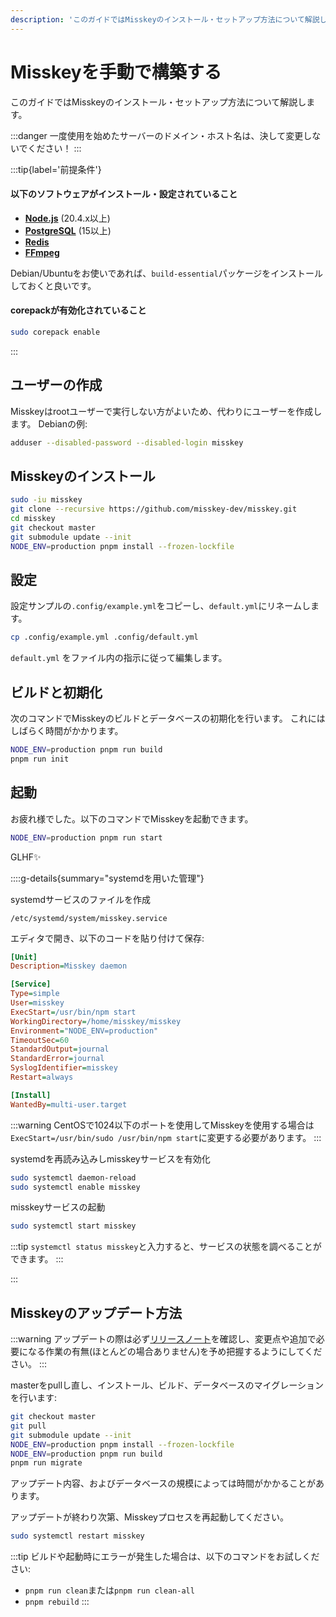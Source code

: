 ```yaml
---
description: 'このガイドではMisskeyのインストール・セットアップ方法について解説します。'
---
```


Misskeyを手動で構築する
================================================================

このガイドではMisskeyのインストール・セットアップ方法について解説します。

:::danger
一度使用を始めたサーバーのドメイン・ホスト名は、決して変更しないでください！
:::

:::tip{label='前提条件'}
#### 以下のソフトウェアがインストール・設定されていること
- **[Node.js](https://nodejs.org/en/)** (20.4.x以上)
- **[PostgreSQL](https://www.postgresql.org/)** (15以上)
- **[Redis](https://redis.io/)**
- **[FFmpeg](https://www.ffmpeg.org/)**

Debian/Ubuntuをお使いであれば、`build-essential`パッケージをインストールしておくと良いです。

#### corepackが有効化されていること
```sh
sudo corepack enable
```
:::

ユーザーの作成
----------------------------------------------------------------
Misskeyはrootユーザーで実行しない方がよいため、代わりにユーザーを作成します。
Debianの例:

```sh
adduser --disabled-password --disabled-login misskey
```

Misskeyのインストール
----------------------------------------------------------------
```sh
sudo -iu misskey
git clone --recursive https://github.com/misskey-dev/misskey.git
cd misskey
git checkout master
git submodule update --init
NODE_ENV=production pnpm install --frozen-lockfile
```

設定
----------------------------------------------------------------
設定サンプルの`.config/example.yml`をコピーし、`default.yml`にリネームします。

```sh
cp .config/example.yml .config/default.yml
```

`default.yml` をファイル内の指示に従って編集します。

ビルドと初期化
----------------------------------------------------------------
次のコマンドでMisskeyのビルドとデータベースの初期化を行います。
これにはしばらく時間がかかります。

```sh
NODE_ENV=production pnpm run build
pnpm run init
```

起動
----------------------------------------------------------------
お疲れ様でした。以下のコマンドでMisskeyを起動できます。

```sh
NODE_ENV=production pnpm run start
```

GLHF✨

::::g-details{summary="systemdを用いた管理"}

systemdサービスのファイルを作成

`/etc/systemd/system/misskey.service`

エディタで開き、以下のコードを貼り付けて保存:

``` ini
[Unit]
Description=Misskey daemon

[Service]
Type=simple
User=misskey
ExecStart=/usr/bin/npm start
WorkingDirectory=/home/misskey/misskey
Environment="NODE_ENV=production"
TimeoutSec=60
StandardOutput=journal
StandardError=journal
SyslogIdentifier=misskey
Restart=always

[Install]
WantedBy=multi-user.target
```

:::warning
CentOSで1024以下のポートを使用してMisskeyを使用する場合は`ExecStart=/usr/bin/sudo /usr/bin/npm start`に変更する必要があります。
:::

systemdを再読み込みしmisskeyサービスを有効化

```sh
sudo systemctl daemon-reload
sudo systemctl enable misskey
```

misskeyサービスの起動

```sh
sudo systemctl start misskey
```

:::tip
`systemctl status misskey`と入力すると、サービスの状態を調べることができます。
:::

:::

## Misskeyのアップデート方法
:::warning
アップデートの際は必ず[リリースノート](https://github.com/misskey-dev/misskey/blob/master/CHANGELOG.md)を確認し、変更点や追加で必要になる作業の有無(ほとんどの場合ありません)を予め把握するようにしてください。
:::

masterをpullし直し、インストール、ビルド、データベースのマイグレーションを行います:

```sh
git checkout master
git pull
git submodule update --init
NODE_ENV=production pnpm install --frozen-lockfile
NODE_ENV=production pnpm run build
pnpm run migrate
```

アップデート内容、およびデータベースの規模によっては時間がかかることがあります。

アップデートが終わり次第、Misskeyプロセスを再起動してください。

```sh
sudo systemctl restart misskey
```

:::tip
ビルドや起動時にエラーが発生した場合は、以下のコマンドをお試しください:
- `pnpm run clean`または`pnpm run clean-all`
- `pnpm rebuild`
:::
